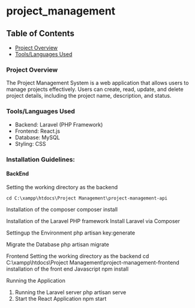 # project_management
## Table of Contents
- [Project Overview](#project-overview)
- [Tools/Languages Used](#toolslanguages-used)

### Project Overview
The Project Management System is a web application that allows users to manage projects effectively. Users can create, read, update, and delete project details, including the project name, description, and status.

### Tools/Languages Used
- Backend: Laravel (PHP Framework)
- Frontend: React.js
- Database: MySQL
- Styling: CSS


### Installation Guidelines:
#### BackEnd
Setting the working directory as the backend
```Terminal
cd C:\xampp\htdocs\Project Management\project-management-api
```

Installation of the composer
composer install

Installation of the Laravel PHP framework
Install Laravel via Composer

Settingup the Environment
php artisan key:generate


Migrate the Database
php artisan migrate


Frontend
Setting the working directory as the backend
cd C:\xampp\htdocs\Project Management\project-management-frontend
installation of the front end Javascript
npm install




Running the Application
1.	Running the Laravel server
php artisan serve
2.	Start the React Application
              npm start

